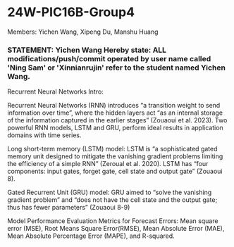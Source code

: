 
# 24W-PIC16B-Group4
Members: Yichen Wang, Xipeng Du, Manshu Huang 

### **STATEMENT: Yichen Wang Hereby state: ALL modifications/push/commit operated by user name called 'Ning Sam' or 'Xinnianrujin' refer to the student named Yichen Wang.**

Recurrent Neural Networks Intro:

Recurrent Neural Networks (RNN) introduces “a transition weight to send information over time”, where the hidden layers act “as an internal storage of the information captured in the earlier stages” (Zouaoui et al. 2023). Two powerful RNN models, LSTM and GRU, perform ideal results in application domains with time series.

Long short-term memory (LSTM) model:
LSTM is “a sophisticated gated memory unit designed to mitigate the vanishing gradient problems limiting the efficiency of a simple RNN” (Zeroual et al. 2020). LSTM has “four components: input gates, forget gate, cell state and output gate” (Zouaoui 8).

Gated Recurrent Unit (GRU) model:
GRU aimed to “solve the vanishing gradient problem” and “does not have the cell state and the output gate; thus has fewer parameters” (Zouaoui 8-9)

Model Performance Evaluation Metrics for Forecast Errors:
Mean square error (MSE), Root Means Square Error(RMSE), Mean Absolute Error (MAE), Mean Absolute Percentage Error (MAPE), and R-squared.


